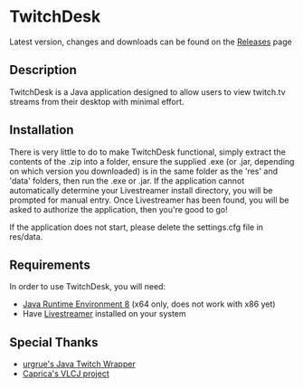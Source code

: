 # TwitchDesk
Latest version, changes and downloads can be found on the <a href="https://github.com/cameron2134/TwitchDesk/releases/latest">Releases</a> page



## Description
TwitchDesk is a Java application designed to allow users to view twitch.tv streams from their desktop with minimal effort.



## Installation
There is very little to do to make TwitchDesk functional, simply extract the contents of the .zip into a folder, ensure the supplied .exe (or .jar, depending on which version you downloaded) is in the same folder as the 'res' and 'data' folders, then run the .exe or .jar. If the application cannot automatically determine your Livestreamer install directory, you will be prompted for manual entry. Once Livestreamer has been found, you will be asked to authorize the application, then you're good to go!

If the application does not start, please delete the settings.cfg file in res/data.


## Requirements
In order to use TwitchDesk, you will need:

* <a href="http://www.oracle.com/technetwork/java/javase/downloads/jre8-downloads-2133155.html">Java Runtime Environment 8</a> (x64 only, does not work with x86 yet)
* Have <a href="https://github.com/chrippa/livestreamer/releases">Livestreamer</a> installed on your system



## Special Thanks

* <a href="https://github.com/urgrue/Java-Twitch-Api-Wrapper"> urgrue's Java Twitch Wrapper </a>
* <a href="https://github.com/caprica/vlcj"> Caprica's VLCJ project </a>
